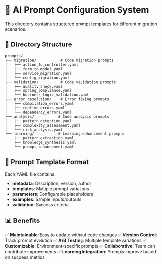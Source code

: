# 🎯 AI Prompt Configuration System

This directory contains structured prompt templates for different migration scenarios.

## 📁 **Directory Structure**

```
prompts/
├── migration/           # Code migration prompts
│   ├── action_to_controller.yaml
│   ├── form_to_model.yaml
│   ├── service_migration.yaml
│   └── config_migration.yaml
├── validation/          # Code validation prompts
│   ├── quality_check.yaml
│   ├── spring_compliance.yaml
│   └── business_logic_validation.yaml
├── error_resolution/    # Error fixing prompts
│   ├── compilation_errors.yaml
│   ├── runtime_errors.yaml
│   └── dependency_errors.yaml
├── analysis/           # Code analysis prompts
│   ├── pattern_detection.yaml
│   ├── complexity_assessment.yaml
│   └── risk_analysis.yaml
└── learning/           # Learning enhancement prompts
    ├── pattern_extraction.yaml
    ├── knowledge_synthesis.yaml
    └── prompt_enhancement.yaml
```

## 🔧 **Prompt Template Format**

Each YAML file contains:
- **metadata**: Description, version, author
- **templates**: Multiple prompt variations
- **parameters**: Configurable placeholders
- **examples**: Sample inputs/outputs
- **validation**: Success criteria

## 📊 **Benefits**

✅ **Maintainable**: Easy to update without code changes
✅ **Version Control**: Track prompt evolution
✅ **A/B Testing**: Multiple template variations
✅ **Customizable**: Environment-specific prompts
✅ **Collaborative**: Team can contribute improvements
✅ **Learning Integration**: Prompts improve based on success metrics
